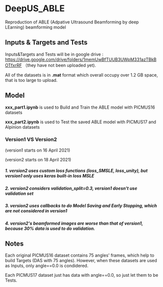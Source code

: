 # DeepUS_ABLE
Reproduction of ABLE (Adpative Ultrasound Beamforming by deep LEarning) beamforming model

## Inputs & Targets and Tests
Inputs&Targets and Tests will be in google drive : https://drive.google.com/drive/folders/1memUwBfTUUB3UWpM331azTBkBOTfxrRF （they have not been uploaded yet).

All of the datasets is in **.mat** format which overall occupy over 1.2 GB space, that is too large to upload.


## Model

**xxx_part1.ipynb** is used to Build and Train the ABLE model with PICMUS16 datasets

**xxx_part2.ipynb** is used to Test the saved ABLE model with PICMUS17 and Alpinion datasets

### Version1 VS Version2
(version1 starts on 16 April 2021)

(version2 starts on 18 April 2021)
##### 1. version2 uses custom loss functions (loss_SMSLE, loss_unity), but version1 only uses keras built-in loss MSLE
##### 2. version2 considers validation_split=0.3, version1 doesn't use validation set
##### 3. version2 uses callbacks to do Model Saving and Early Stopping, which are not considered in version1
##### 4. version2's beamformed images are worse than that of version1, because 30% data is used to do validation.

## Notes
Each original PICMUS16 dataset contains 75 angles' frames, which help to build Targets (DAS with 75 angles). However, when these datasets are used as Inputs, only angle==0.0 is condidered.

Each PICMUS17 dataset just has data with angle==0.0, so just let them to be Tests.



